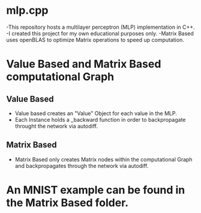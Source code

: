 # mlp.cpp

-This repository hosts a multilayer perceptron (MLP) implementation in C++.
-I created this project for my own educational purposes only.
-Matrix Based uses openBLAS to optimize Matrix operations to speed up computation.

# Value Based and Matrix Based computational Graph
## Value Based
  - Value based creates an "Value" Object for each value in the MLP.
  - Each Instance holds a _backward function in order to backpropagate throught the network via autodiff.
## Matrix Based
  - Matrix Based only creates Matrix nodes within the computational Graph and backpropagates through the network via autodiff.

# An MNIST example can be found in the Matrix Based folder.

